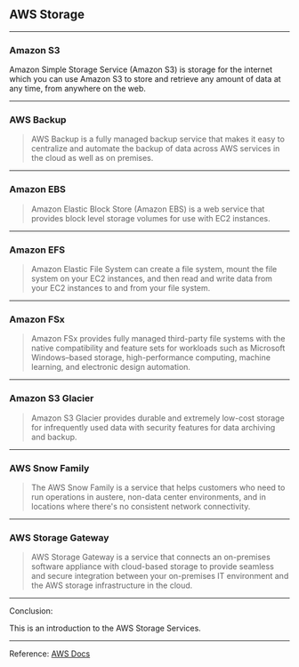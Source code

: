 ## AWS Storage

---
### Amazon S3

> 
Amazon Simple Storage Service (Amazon S3) is storage for the internet which you can use Amazon S3 to store and retrieve any amount of data at any time, from anywhere on the web.


---

### AWS Backup

> AWS Backup is a fully managed backup service that makes it easy to centralize and automate the backup of data across AWS services in the cloud as well as on premises.

---

### Amazon EBS

> Amazon Elastic Block Store (Amazon EBS) is a web service that provides block level storage volumes for use with EC2 instances.

---

### Amazon EFS

> Amazon Elastic File System can create a file system, mount the file system on your EC2 instances, and then read and write data from your EC2 instances to and from your file system.

---

### Amazon FSx

> Amazon FSx provides fully managed third-party file systems with the native compatibility and feature sets for workloads such as Microsoft Windows–based storage, high-performance computing, machine learning, and electronic design automation.

---

### Amazon S3 Glacier

> Amazon S3 Glacier provides durable and extremely low-cost storage for infrequently used data with security features for data archiving and backup.

---

### AWS Snow Family

> The AWS Snow Family is a service that helps customers who need to run operations in austere, non-data center environments, and in locations where there's no consistent network connectivity.

---

### AWS Storage Gateway

> AWS Storage Gateway is a service that connects an on-premises software appliance with cloud-based storage to provide seamless and secure integration between your on-premises IT environment and the AWS storage infrastructure in the cloud.

---

Conclusion:

This is an introduction to the AWS Storage Services.

---

Reference: [AWS Docs](https://docs.aws.amazon.com/)

